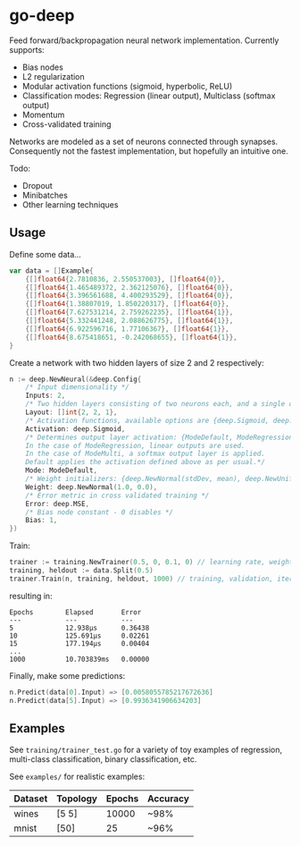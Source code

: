 # go-deep
Feed forward/backpropagation neural network implementation. Currently supports:
- Bias nodes
- L2 regularization
- Modular activation functions (sigmoid, hyperbolic, ReLU)
- Classification modes: Regression (linear output), Multiclass (softmax output)
- Momentum
- Cross-validated training

Networks are modeled as a set of neurons connected through synapses. Consequently not the fastest implementation, but hopefully an intuitive one.

Todo:
- Dropout
- Minibatches
- Other learning techniques

## Usage
Define some data...
```go
var data = []Example{
	{[]float64{2.7810836, 2.550537003}, []float64{0}},
	{[]float64{1.465489372, 2.362125076}, []float64{0}},
	{[]float64{3.396561688, 4.400293529}, []float64{0}},
	{[]float64{1.38807019, 1.850220317}, []float64{0}},
	{[]float64{7.627531214, 2.759262235}, []float64{1}},
	{[]float64{5.332441248, 2.088626775}, []float64{1}},
	{[]float64{6.922596716, 1.77106367}, []float64{1}},
	{[]float64{8.675418651, -0.242068655}, []float64{1}},
}
```

Create a network with two hidden layers of size 2 and 2 respectively:
```go
n := deep.NewNeural(&deep.Config{
	/* Input dimensionality */
	Inputs: 2,
	/* Two hidden layers consisting of two neurons each, and a single output */
	Layout: []int{2, 2, 1},
	/* Activation functions, available options are {deep.Sigmoid, deep.Tanh, deep.ReLU, deep.Linear} */
	Activation: deep.Sigmoid,
	/* Determines output layer activation: {ModeDefault, ModeRegression, ModeMulti}. 
	In the case of ModeRegression, linear outputs are used. 
	In the case of ModeMulti, a softmax output layer is applied.
	Default applies the activation defined above as per usual.*/
	Mode: ModeDefault,
	/* Weight initializers: {deep.NewNormal(stdDev, mean), deep.NewUniform(stdDev, mean)} */
	Weight: deep.NewNormal(1.0, 0.0),
	/* Error metric in cross validated training */
	Error: deep.MSE,
	/* Bias node constant - 0 disables */
	Bias: 1,
})
```
Train:
```go
trainer := training.NewTrainer(0.5, 0, 0.1, 0) // learning rate, weight decay, momentum, verbosity (print info at every n:th iteration)
training, heldout := data.Split(0.5)
trainer.Train(n, training, heldout, 1000) // training, validation, iterations
```
resulting in:
```
Epochs        Elapsed       Error         
---           ---           ---           
5             12.938µs      0.36438       
10            125.691µs     0.02261       
15            177.194µs     0.00404       
...     
1000          10.703839ms   0.00000       
```
Finally, make some predictions:
```go
n.Predict(data[0].Input) => [0.0058055785217672636]
n.Predict(data[5].Input) => [0.9936341906634203]
```

## Examples
See ```training/trainer_test.go``` for a variety of toy examples of regression, multi-class classification, binary classification, etc.

See ```examples/``` for realistic examples:

| Dataset | Topology | Epochs | Accuracy |
| --- | --- | --- | --- |
| wines | [5 5] | 10000 | ~98% |
| mnist | [50] | 25 | ~96% |
